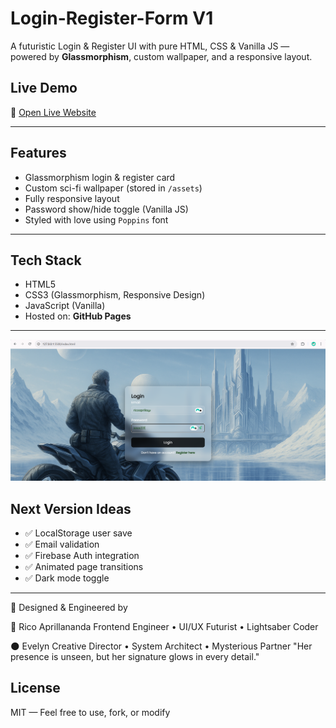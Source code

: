 # Login-Register-Form V1

A futuristic Login & Register UI with pure HTML, CSS & Vanilla JS — powered by **Glassmorphism**, custom wallpaper, and a responsive layout.

## Live Demo
🔗 [Open Live Website](https://ricoaprillananda.github.io/Login-Register-Form-V1/)

---

## Features

- Glassmorphism login & register card
- Custom sci-fi wallpaper (stored in `/assets`)
- Fully responsive layout
- Password show/hide toggle (Vanilla JS)
- Styled with love using `Poppins` font


---

## Tech Stack

- HTML5
- CSS3 (Glassmorphism, Responsive Design)
- JavaScript (Vanilla)
- Hosted on: **GitHub Pages**

---

![Preview](preview1-temp.png) 

## Next Version Ideas

- ✅ LocalStorage user save
- ✅ Email validation
- ✅ Firebase Auth integration
- ✅ Animated page transitions
- ✅ Dark mode toggle

---

💎 Designed & Engineered by

🍃 Rico Aprillananda
Frontend Engineer • UI/UX Futurist • Lightsaber Coder

🌑 Evelyn
Creative Director • System Architect • Mysterious Partner
"Her presence is unseen, but her signature glows in every detail."

## License

MIT — Feel free to use, fork, or modify 


